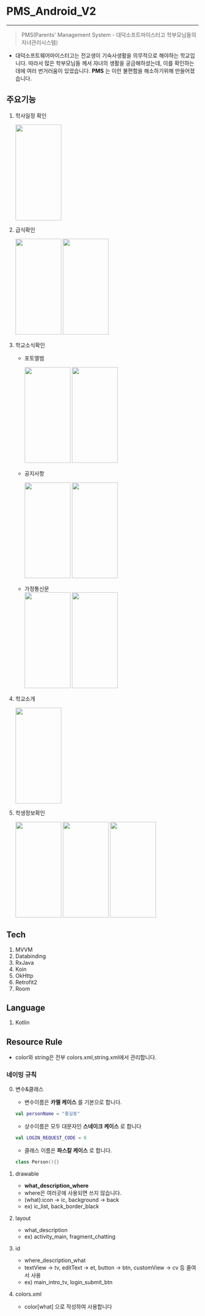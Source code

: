 # PMS_Android_V2

***

> PMS(Parents' Management System - 대덕소프트마이스터고 학부모님들의 자녀관리시스템)

* 대덕소프트웨어마이스터고는 전교생이 기숙사생활을 의무적으로 해야하는 학교입니다. 따라서 많은 학부모님들 께서 자녀의 생활을 궁금해하셨는데, 이를 확인하는데에 여러 번거러움이 있었습니다.
__PMS__ 는 이런 불편함을 해소하기위해 만들어졌습니다.
## 주요기능
1. 학사일정 확인

    <img src="https://user-images.githubusercontent.com/67100819/132100410-adf35f5a-cf09-476c-97e8-058c472b7f2f.jpg" width="120" height="250">
2. 급식확인

    <img src="https://user-images.githubusercontent.com/67100819/132100438-8fa9185b-6437-4ead-9e9f-30e1b8ef77c9.jpg" width="120" height="250">
    <img src="https://user-images.githubusercontent.com/67100819/132100442-ce7c4b7a-77b1-4e26-a407-6fbd37e2cb9d.jpg" width="120" height="250">
3. 학교소식확인

    * 포토엘범
    
       <img src="https://user-images.githubusercontent.com/67100819/132100564-3adb5842-ee5d-4498-b8b9-65333bdbed34.jpg" width="120" height="250">
       <img src="https://user-images.githubusercontent.com/67100819/132990816-07ce1331-023c-49b9-8874-73b945e8bf7c.jpg" width="120" height="250">
    
    * 공지사항

       <img src="https://user-images.githubusercontent.com/67100819/132100590-de4250a7-15e3-4517-8e09-1818710bad4d.jpg" width="120" height="250">
       <img src="https://user-images.githubusercontent.com/67100819/132990821-7b8bcb83-6bbe-4d6a-990a-cd8db0eee84c.jpg" width="120" height="250">

    * 가정통신문   
       <img src="https://user-images.githubusercontent.com/67100819/132100595-3eb5befb-935a-4c1b-815f-c70893ea6c3f.jpg" width="120" height="250">
       <img src="https://user-images.githubusercontent.com/67100819/132990823-92df64c3-aa97-4e8a-82e7-e233a85872c7.jpg" width="120" height="250">
    
    

4. 학교소개

    <img src="https://user-images.githubusercontent.com/67100819/132100618-5037eeaf-eae0-454c-a297-cd47f0bf5e14.jpg" width="120" height="250">
5. 학생정보확인

    <img src="https://user-images.githubusercontent.com/67100819/132100629-50257e24-dba7-4e1d-90de-1ed8ebeedf84.jpg" width="120" height="250">
    <img src="https://user-images.githubusercontent.com/67100819/132100643-e55d846a-0069-494c-91b4-8a6c1d108ee3.jpg" width="120" height="250">
    <img src="https://user-images.githubusercontent.com/67100819/132100653-9cc7efcf-ff58-4e3b-b2fc-54856bc39218.jpg" width="120" height="250">
## Tech
1. MVVM
2. Databinding
3. RxJava
4. Koin
5. OkHttp
6. Retrofit2
7. Room
## Language
1. Kotlin
## Resource Rule
* color와 string은 전부 colors.xml,string.xml에서 관리합니다.
### 네이밍 규칙
0. 변수&클래스
    * 변수이름은 __카멜 케이스__ 를 기본으로 합니다.
    ```kotlin
    val personName = "홍길동"
    ```
    * 상수이름은 모두 대문자인 __스네이크 케이스__ 로 합니다
    ```kotlin
    val LOGIN_REQUEST_CODE = 0
    ```
    * 클래스 이름은 __파스칼 케이스__ 로 합니다.
    ```kotlin
    class Person(){}
    ```

1. drawable
    * __what_description_where__
    * where은 여러곳에 사용되면 쓰지 않습니다.
    * (what):icon -> ic, background -> back
    * ex) ic_list, back_border_black

2. layout
    * what_description
    * ex) activity_main, fragment_chatting

3. id
    * where_description_what
    * textView -> tv, editText -> et, button -> btn, customView -> cv 등 줄여서 사용
    * ex) main_intro_tv, login_submit_btn

4. colors.xml
    * color[what] 으로 작성하여 사용합니다

